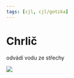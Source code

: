 ```yaml
---
tags: [cjl, cjl/gotika]
---
```

# Chrlič
odvádí vodu ze střechy

![](Pasted%20image%2020220216103846.png)